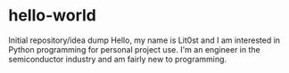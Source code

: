 # hello-world
Initial repository/idea dump
Hello, my name is Lit0st and I am interested in Python programming for personal project use. I'm an engineer in the semiconductor industry and am fairly new to programming.

